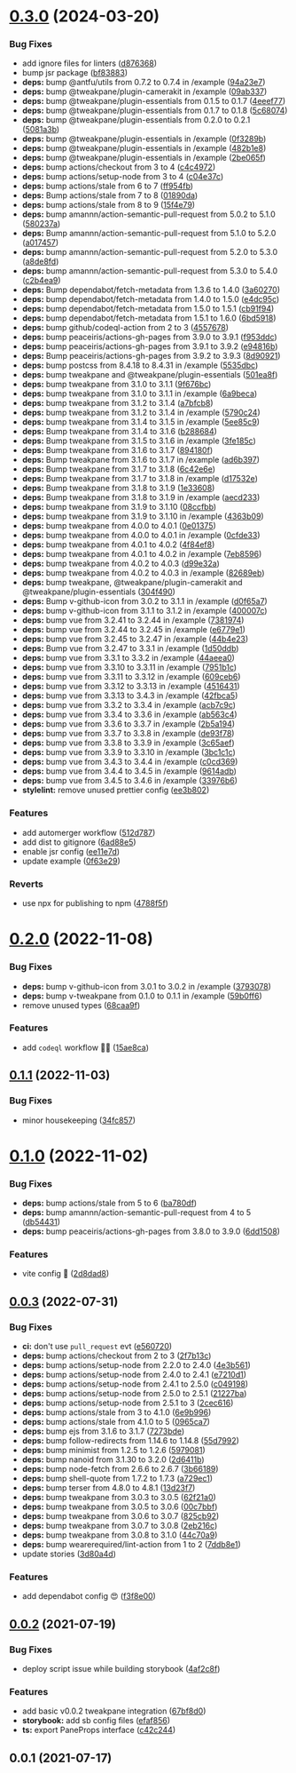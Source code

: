 # [0.3.0](https://github.com/vinayakkulkarni/v-tweakpane/compare/v0.2.0...v0.3.0) (2024-03-20)


### Bug Fixes

* add ignore files for linters ([d876368](https://github.com/vinayakkulkarni/v-tweakpane/commit/d8763687d3eb43998131b5ea7881cfd86f19c95d))
* bump jsr package ([bf83883](https://github.com/vinayakkulkarni/v-tweakpane/commit/bf83883fabbc532baa06ed3892bb16da593cbe5b))
* **deps:** bump @antfu/utils from 0.7.2 to 0.7.4 in /example ([94a23e7](https://github.com/vinayakkulkarni/v-tweakpane/commit/94a23e7c2fcac20f80c390930078d723e625238d))
* **deps:** bump @tweakpane/plugin-camerakit in /example ([09ab337](https://github.com/vinayakkulkarni/v-tweakpane/commit/09ab337a96f1926c208cb9ab29e448d4bc2e7992))
* **deps:** bump @tweakpane/plugin-essentials from 0.1.5 to 0.1.7 ([4eeef77](https://github.com/vinayakkulkarni/v-tweakpane/commit/4eeef77c14f32bf096054fa527fad7cc7c18144e))
* **deps:** bump @tweakpane/plugin-essentials from 0.1.7 to 0.1.8 ([5c68074](https://github.com/vinayakkulkarni/v-tweakpane/commit/5c680748cbfaa4c82f229f1932c3fec6f52811ce))
* **deps:** bump @tweakpane/plugin-essentials from 0.2.0 to 0.2.1 ([5081a3b](https://github.com/vinayakkulkarni/v-tweakpane/commit/5081a3bf800205d78014f0ebae22bc76c5b52aef))
* **deps:** bump @tweakpane/plugin-essentials in /example ([0f3289b](https://github.com/vinayakkulkarni/v-tweakpane/commit/0f3289bd7bb62c6ef9d8edd63034ee24945bc0f0))
* **deps:** bump @tweakpane/plugin-essentials in /example ([482b1e8](https://github.com/vinayakkulkarni/v-tweakpane/commit/482b1e83bbb97ac278426e41f457f17e8e87a76e))
* **deps:** bump @tweakpane/plugin-essentials in /example ([2be065f](https://github.com/vinayakkulkarni/v-tweakpane/commit/2be065f629c01e22e73cbe12e126e650e57ddad8))
* **deps:** bump actions/checkout from 3 to 4 ([c4c4972](https://github.com/vinayakkulkarni/v-tweakpane/commit/c4c4972c9e6041a034b33cc0373fb3083b1bfe09))
* **deps:** bump actions/setup-node from 3 to 4 ([c04e37c](https://github.com/vinayakkulkarni/v-tweakpane/commit/c04e37c72082078a7688cd37b2d7a6ddd6e3bbfa))
* **deps:** bump actions/stale from 6 to 7 ([ff954fb](https://github.com/vinayakkulkarni/v-tweakpane/commit/ff954fbd20d5f2a20fb8baa50f56801e87ae04d5))
* **deps:** Bump actions/stale from 7 to 8 ([01890da](https://github.com/vinayakkulkarni/v-tweakpane/commit/01890dae79d985b95839e4656a2393995d2a1a90))
* **deps:** bump actions/stale from 8 to 9 ([15f4e79](https://github.com/vinayakkulkarni/v-tweakpane/commit/15f4e79e55451e50813d737951260e252119a4e0))
* **deps:** bump amannn/action-semantic-pull-request from 5.0.2 to 5.1.0 ([580237a](https://github.com/vinayakkulkarni/v-tweakpane/commit/580237ac95a9da7dc884208b99ec36a7e55869c8))
* **deps:** Bump amannn/action-semantic-pull-request from 5.1.0 to 5.2.0 ([a017457](https://github.com/vinayakkulkarni/v-tweakpane/commit/a01745751f534d87c4c79bb7e7e31d45c3f90c58))
* **deps:** bump amannn/action-semantic-pull-request from 5.2.0 to 5.3.0 ([a8de8fd](https://github.com/vinayakkulkarni/v-tweakpane/commit/a8de8fdd47fa46e50aa365e51c90e1262576eeef))
* **deps:** bump amannn/action-semantic-pull-request from 5.3.0 to 5.4.0 ([c2b4ea9](https://github.com/vinayakkulkarni/v-tweakpane/commit/c2b4ea96b55b1b9b9cd473c51c8e3ffa1e4c8fea))
* **deps:** Bump dependabot/fetch-metadata from 1.3.6 to 1.4.0 ([3a60270](https://github.com/vinayakkulkarni/v-tweakpane/commit/3a60270e1098810caeaaec21041829eac9db9fe0))
* **deps:** bump dependabot/fetch-metadata from 1.4.0 to 1.5.0 ([e4dc95c](https://github.com/vinayakkulkarni/v-tweakpane/commit/e4dc95c6f94b8a1d8eb894fa65e6552e4fdf3906))
* **deps:** bump dependabot/fetch-metadata from 1.5.0 to 1.5.1 ([cb91f94](https://github.com/vinayakkulkarni/v-tweakpane/commit/cb91f9443c70ac2a7f7e30b6ac5eec5fa4fa6be9))
* **deps:** bump dependabot/fetch-metadata from 1.5.1 to 1.6.0 ([6bd5918](https://github.com/vinayakkulkarni/v-tweakpane/commit/6bd59183454f1ce2a87c8fb887b60a0f8918550e))
* **deps:** bump github/codeql-action from 2 to 3 ([4557678](https://github.com/vinayakkulkarni/v-tweakpane/commit/45576782607d64fce8783d0634b93e27c9701b77))
* **deps:** bump peaceiris/actions-gh-pages from 3.9.0 to 3.9.1 ([f953ddc](https://github.com/vinayakkulkarni/v-tweakpane/commit/f953ddcdca53f212e9879d9c5df5873477d81f87))
* **deps:** bump peaceiris/actions-gh-pages from 3.9.1 to 3.9.2 ([e94816b](https://github.com/vinayakkulkarni/v-tweakpane/commit/e94816bb29a23968ab67c77beed0f36a49680bcb))
* **deps:** Bump peaceiris/actions-gh-pages from 3.9.2 to 3.9.3 ([8d90921](https://github.com/vinayakkulkarni/v-tweakpane/commit/8d9092182bd9e6f990478e4c8641875da83ffc30))
* **deps:** bump postcss from 8.4.18 to 8.4.31 in /example ([5535dbc](https://github.com/vinayakkulkarni/v-tweakpane/commit/5535dbceeedaeb941556e73fe3e9f0bca187be4d))
* **deps:** bump tweakpane and @tweakpane/plugin-essentials ([501ea8f](https://github.com/vinayakkulkarni/v-tweakpane/commit/501ea8f68f74a88db124daeb6546c68df33837b1))
* **deps:** bump tweakpane from 3.1.0 to 3.1.1 ([9f676bc](https://github.com/vinayakkulkarni/v-tweakpane/commit/9f676bc0afe5937a9dff3942c2ee8eabd66eb13c))
* **deps:** bump tweakpane from 3.1.0 to 3.1.1 in /example ([6a9beca](https://github.com/vinayakkulkarni/v-tweakpane/commit/6a9becabc1c46e9f23967eb533261da6710bfc4d))
* **deps:** bump tweakpane from 3.1.2 to 3.1.4 ([a7bfcb8](https://github.com/vinayakkulkarni/v-tweakpane/commit/a7bfcb8844a222242ef257f1def08cf7ff669e88))
* **deps:** bump tweakpane from 3.1.2 to 3.1.4 in /example ([5790c24](https://github.com/vinayakkulkarni/v-tweakpane/commit/5790c248c1e5bfe2b363a96300f641f294cf615a))
* **deps:** bump tweakpane from 3.1.4 to 3.1.5 in /example ([5ee85c9](https://github.com/vinayakkulkarni/v-tweakpane/commit/5ee85c9691782d8daea79f4f7dd0f11cecd138c1))
* **deps:** Bump tweakpane from 3.1.4 to 3.1.6 ([b288684](https://github.com/vinayakkulkarni/v-tweakpane/commit/b2886849d2a7a531d53faf879bfd7c4042f27b4a))
* **deps:** Bump tweakpane from 3.1.5 to 3.1.6 in /example ([3fe185c](https://github.com/vinayakkulkarni/v-tweakpane/commit/3fe185cef6501054ca70bfc20d688ae372e36272))
* **deps:** Bump tweakpane from 3.1.6 to 3.1.7 ([894180f](https://github.com/vinayakkulkarni/v-tweakpane/commit/894180f07445b71e7a574de1a115586b38df963e))
* **deps:** Bump tweakpane from 3.1.6 to 3.1.7 in /example ([ad6b397](https://github.com/vinayakkulkarni/v-tweakpane/commit/ad6b397c7ad13a05cac261265392be1a4657d19e))
* **deps:** Bump tweakpane from 3.1.7 to 3.1.8 ([6c42e6e](https://github.com/vinayakkulkarni/v-tweakpane/commit/6c42e6edee91584109efeec5641e8199fbe6fc79))
* **deps:** Bump tweakpane from 3.1.7 to 3.1.8 in /example ([d17532e](https://github.com/vinayakkulkarni/v-tweakpane/commit/d17532e9a2b7532b1c7df8638f49a02678337d76))
* **deps:** Bump tweakpane from 3.1.8 to 3.1.9 ([1e33608](https://github.com/vinayakkulkarni/v-tweakpane/commit/1e336088b90b47419598f60545568d25737de038))
* **deps:** Bump tweakpane from 3.1.8 to 3.1.9 in /example ([aecd233](https://github.com/vinayakkulkarni/v-tweakpane/commit/aecd233c1a9dcbb628885d93c5c8e045a1e96a63))
* **deps:** bump tweakpane from 3.1.9 to 3.1.10 ([08ccfbb](https://github.com/vinayakkulkarni/v-tweakpane/commit/08ccfbbd88da7b5f8f123867b42ba3df511d762a))
* **deps:** bump tweakpane from 3.1.9 to 3.1.10 in /example ([4363b09](https://github.com/vinayakkulkarni/v-tweakpane/commit/4363b09018311528557ceb38756f955ce8e23148))
* **deps:** bump tweakpane from 4.0.0 to 4.0.1 ([0e01375](https://github.com/vinayakkulkarni/v-tweakpane/commit/0e013753248b05ca7547ad8af316fa1d1d1f2ce3))
* **deps:** bump tweakpane from 4.0.0 to 4.0.1 in /example ([0cfde33](https://github.com/vinayakkulkarni/v-tweakpane/commit/0cfde33378841f119eee02e5550f7a939eff118a))
* **deps:** bump tweakpane from 4.0.1 to 4.0.2 ([4f84ef8](https://github.com/vinayakkulkarni/v-tweakpane/commit/4f84ef87216758f7e8c29d0f648ed685239b8349))
* **deps:** bump tweakpane from 4.0.1 to 4.0.2 in /example ([7eb8596](https://github.com/vinayakkulkarni/v-tweakpane/commit/7eb85968f8fd61414940a832a8e33262003369c4))
* **deps:** bump tweakpane from 4.0.2 to 4.0.3 ([d99e32a](https://github.com/vinayakkulkarni/v-tweakpane/commit/d99e32aacecc2b12f92a11d24670f830ad2b02d1))
* **deps:** bump tweakpane from 4.0.2 to 4.0.3 in /example ([82689eb](https://github.com/vinayakkulkarni/v-tweakpane/commit/82689eb1cd892c938a0ff4a38b7720e6be836ec6))
* **deps:** bump tweakpane, @tweakpane/plugin-camerakit and @tweakpane/plugin-essentials ([304f490](https://github.com/vinayakkulkarni/v-tweakpane/commit/304f49001cec79ca28a8578b0c6124d2f31f0e38))
* **deps:** Bump v-github-icon from 3.0.2 to 3.1.1 in /example ([d0f65a7](https://github.com/vinayakkulkarni/v-tweakpane/commit/d0f65a7d772425740fe7237f82adf8dd05369610))
* **deps:** bump v-github-icon from 3.1.1 to 3.1.2 in /example ([400007c](https://github.com/vinayakkulkarni/v-tweakpane/commit/400007ca5713e929b0ed649ad6a36c5c24f6708a))
* **deps:** bump vue from 3.2.41 to 3.2.44 in /example ([7381974](https://github.com/vinayakkulkarni/v-tweakpane/commit/7381974497a1ec17a5a261f373c83fb0999d17ed))
* **deps:** bump vue from 3.2.44 to 3.2.45 in /example ([e6779e1](https://github.com/vinayakkulkarni/v-tweakpane/commit/e6779e15ef46cd8728a9e277a6da60d38bd3fc21))
* **deps:** bump vue from 3.2.45 to 3.2.47 in /example ([44b4e23](https://github.com/vinayakkulkarni/v-tweakpane/commit/44b4e2362673d162b0106706116eca852e83e5f8))
* **deps:** Bump vue from 3.2.47 to 3.3.1 in /example ([1d50ddb](https://github.com/vinayakkulkarni/v-tweakpane/commit/1d50ddb3bf913b13cd1628769a25f47fc2a929f3))
* **deps:** bump vue from 3.3.1 to 3.3.2 in /example ([44aeea0](https://github.com/vinayakkulkarni/v-tweakpane/commit/44aeea0565e35715bc569ac5241b09828df495e1))
* **deps:** bump vue from 3.3.10 to 3.3.11 in /example ([7951b1c](https://github.com/vinayakkulkarni/v-tweakpane/commit/7951b1c02f814a562bc32e14c51fd6f6cfbb8436))
* **deps:** bump vue from 3.3.11 to 3.3.12 in /example ([609ceb6](https://github.com/vinayakkulkarni/v-tweakpane/commit/609ceb6cc3116e26ca73f51af033065f24dfe59f))
* **deps:** bump vue from 3.3.12 to 3.3.13 in /example ([4516431](https://github.com/vinayakkulkarni/v-tweakpane/commit/4516431ba2dcf441637a3312716b294fbc46d87c))
* **deps:** bump vue from 3.3.13 to 3.4.3 in /example ([42fbca5](https://github.com/vinayakkulkarni/v-tweakpane/commit/42fbca524855d4fbce4b8953db9e6db7c1b32697))
* **deps:** bump vue from 3.3.2 to 3.3.4 in /example ([acb7c9c](https://github.com/vinayakkulkarni/v-tweakpane/commit/acb7c9c4fe3aa9efe5af5e02b25e12f0d21b1af1))
* **deps:** bump vue from 3.3.4 to 3.3.6 in /example ([ab563c4](https://github.com/vinayakkulkarni/v-tweakpane/commit/ab563c482a9fbf82c0cd95e11b039ba6ec4a6332))
* **deps:** bump vue from 3.3.6 to 3.3.7 in /example ([2b5a194](https://github.com/vinayakkulkarni/v-tweakpane/commit/2b5a194286af3d4b03fe40fbddaf1d6475f23715))
* **deps:** bump vue from 3.3.7 to 3.3.8 in /example ([de93f78](https://github.com/vinayakkulkarni/v-tweakpane/commit/de93f7806e3f23044afe99160da89f53a38df163))
* **deps:** bump vue from 3.3.8 to 3.3.9 in /example ([3c65aef](https://github.com/vinayakkulkarni/v-tweakpane/commit/3c65aefab41106a4be51d66eedae7a6736b47891))
* **deps:** bump vue from 3.3.9 to 3.3.10 in /example ([3bc1c1c](https://github.com/vinayakkulkarni/v-tweakpane/commit/3bc1c1c56f234d3975569c169c148e69033779a0))
* **deps:** bump vue from 3.4.3 to 3.4.4 in /example ([c0cd369](https://github.com/vinayakkulkarni/v-tweakpane/commit/c0cd369c2394602305921b30f442337162de1a69))
* **deps:** bump vue from 3.4.4 to 3.4.5 in /example ([9614adb](https://github.com/vinayakkulkarni/v-tweakpane/commit/9614adbee2e1666a1425651c3b3b2f0091738ef9))
* **deps:** bump vue from 3.4.5 to 3.4.6 in /example ([33976b6](https://github.com/vinayakkulkarni/v-tweakpane/commit/33976b6aeddf443c0e18ff733fa1c380fd9b4e36))
* **stylelint:** remove unused prettier config ([ee3b802](https://github.com/vinayakkulkarni/v-tweakpane/commit/ee3b8023214bfde7cb8bef95abee208bbf72fce5))


### Features

* add automerger workflow ([512d787](https://github.com/vinayakkulkarni/v-tweakpane/commit/512d787cd0369135726671d8b3195f4d95267747))
* add dist to gitignore ([6ad88e5](https://github.com/vinayakkulkarni/v-tweakpane/commit/6ad88e50ee357b01da612e8f5ca06544abee8d35))
* enable jsr config ([ee11e7d](https://github.com/vinayakkulkarni/v-tweakpane/commit/ee11e7dc53bb92e2ee685082065c171cf5593f1c))
* update example ([0f63e29](https://github.com/vinayakkulkarni/v-tweakpane/commit/0f63e2917aa86c167786db6a774e0d41d32fc77a))


### Reverts

* use npx for publishing to npm ([4788f5f](https://github.com/vinayakkulkarni/v-tweakpane/commit/4788f5f2d55c44fb99f2311419965f046ab3dd76))



# [0.2.0](https://github.com/vinayakkulkarni/v-tweakpane/compare/v0.1.1...v0.2.0) (2022-11-08)


### Bug Fixes

* **deps:** bump v-github-icon from 3.0.1 to 3.0.2 in /example ([3793078](https://github.com/vinayakkulkarni/v-tweakpane/commit/379307839224c989452571a35f9a2bbbd32ffba8))
* **deps:** bump v-tweakpane from 0.1.0 to 0.1.1 in /example ([59b0ff6](https://github.com/vinayakkulkarni/v-tweakpane/commit/59b0ff667e67052f2cf07607dacdcf54e297739e))
* remove unused types ([68caa9f](https://github.com/vinayakkulkarni/v-tweakpane/commit/68caa9fa7a8edf177def11c07186bbd89498b905))


### Features

* add `codeql` workflow 👷‍♂️ ([15ae8ca](https://github.com/vinayakkulkarni/v-tweakpane/commit/15ae8ca28f5af17fbbcdb0304268d64f1bcffde3))



## [0.1.1](https://github.com/vinayakkulkarni/v-tweakpane/compare/v0.1.0...v0.1.1) (2022-11-03)


### Bug Fixes

* minor housekeeping ([34fc857](https://github.com/vinayakkulkarni/v-tweakpane/commit/34fc85793edaf557d883bc367281797f552981e4))



# [0.1.0](https://github.com/vinayakkulkarni/v-tweakpane/compare/v0.0.3...v0.1.0) (2022-11-02)


### Bug Fixes

* **deps:** bump actions/stale from 5 to 6 ([ba780df](https://github.com/vinayakkulkarni/v-tweakpane/commit/ba780dfafb937656779133b2fcd4b6eb84ee170e))
* **deps:** bump amannn/action-semantic-pull-request from 4 to 5 ([db54431](https://github.com/vinayakkulkarni/v-tweakpane/commit/db5443188d25ef74fc068616670b0cd5d892c9ae))
* **deps:** bump peaceiris/actions-gh-pages from 3.8.0 to 3.9.0 ([6dd1508](https://github.com/vinayakkulkarni/v-tweakpane/commit/6dd1508f0783750815c2172662ab66f0379f0d2e))


### Features

* vite config 🎉 ([2d8dad8](https://github.com/vinayakkulkarni/v-tweakpane/commit/2d8dad8fcac1df502d1906648a180cdb03adb5e9))



## [0.0.3](https://github.com/vinayakkulkarni/v-tweakpane/compare/v0.0.2...v0.0.3) (2022-07-31)


### Bug Fixes

* **ci:** don't use `pull_request` evt ([e560720](https://github.com/vinayakkulkarni/v-tweakpane/commit/e5607202250b0d549a13848b65cc0f18d77211f5))
* **deps:** bump actions/checkout from 2 to 3 ([2f7b13c](https://github.com/vinayakkulkarni/v-tweakpane/commit/2f7b13cd06e88a160bee53bdd74c109356769c07))
* **deps:** bump actions/setup-node from 2.2.0 to 2.4.0 ([4e3b561](https://github.com/vinayakkulkarni/v-tweakpane/commit/4e3b5617856f21ab5cf7e833204a413be0f802cc))
* **deps:** bump actions/setup-node from 2.4.0 to 2.4.1 ([e7210d1](https://github.com/vinayakkulkarni/v-tweakpane/commit/e7210d1597da9ad3040e33eee73e66307ac040a8))
* **deps:** bump actions/setup-node from 2.4.1 to 2.5.0 ([c049198](https://github.com/vinayakkulkarni/v-tweakpane/commit/c0491984f7a04ddaaa20fba16269c363423c9a73))
* **deps:** bump actions/setup-node from 2.5.0 to 2.5.1 ([21227ba](https://github.com/vinayakkulkarni/v-tweakpane/commit/21227ba1575ae933144fe27e72cd05a66e4b3529))
* **deps:** bump actions/setup-node from 2.5.1 to 3 ([2cec616](https://github.com/vinayakkulkarni/v-tweakpane/commit/2cec6167e322d62023c81ed4554feaacf68f6561))
* **deps:** bump actions/stale from 3 to 4.1.0 ([6e9b996](https://github.com/vinayakkulkarni/v-tweakpane/commit/6e9b99659e0130b7bc5024ca99f86e635ef426a4))
* **deps:** bump actions/stale from 4.1.0 to 5 ([0965ca7](https://github.com/vinayakkulkarni/v-tweakpane/commit/0965ca7e9f37ee0c5839c82e82230ecb568cdc3d))
* **deps:** bump ejs from 3.1.6 to 3.1.7 ([7273bde](https://github.com/vinayakkulkarni/v-tweakpane/commit/7273bde567e4093a2f6986b7ec601c6fff6979bf))
* **deps:** bump follow-redirects from 1.14.6 to 1.14.8 ([55d7992](https://github.com/vinayakkulkarni/v-tweakpane/commit/55d7992e6a93a0bdc06d189a70ac32436c37412e))
* **deps:** bump minimist from 1.2.5 to 1.2.6 ([5979081](https://github.com/vinayakkulkarni/v-tweakpane/commit/5979081aded9da19131484f26f35b6c8e1ed2384))
* **deps:** bump nanoid from 3.1.30 to 3.2.0 ([2d6411b](https://github.com/vinayakkulkarni/v-tweakpane/commit/2d6411b0db59f3f2c8031eef2a876454c1fcbdfb))
* **deps:** bump node-fetch from 2.6.6 to 2.6.7 ([3b66189](https://github.com/vinayakkulkarni/v-tweakpane/commit/3b6618922fb716d9fc17f2e9d3db0efc499b4efb))
* **deps:** bump shell-quote from 1.7.2 to 1.7.3 ([a729ec1](https://github.com/vinayakkulkarni/v-tweakpane/commit/a729ec1d472bb8e17d8ef67ef22849a7e97dffb4))
* **deps:** bump terser from 4.8.0 to 4.8.1 ([13d23f7](https://github.com/vinayakkulkarni/v-tweakpane/commit/13d23f7dc1a9b1fa4270fd42b889f2a67b791acd))
* **deps:** bump tweakpane from 3.0.3 to 3.0.5 ([62f21a0](https://github.com/vinayakkulkarni/v-tweakpane/commit/62f21a08d67d969684fd710f6dca4efaea002777))
* **deps:** bump tweakpane from 3.0.5 to 3.0.6 ([00c7bbf](https://github.com/vinayakkulkarni/v-tweakpane/commit/00c7bbf1320726219a769bb1888ecf1735580a36))
* **deps:** bump tweakpane from 3.0.6 to 3.0.7 ([825cb92](https://github.com/vinayakkulkarni/v-tweakpane/commit/825cb92ee8f7d037bde1fcf9e0c602272e11c40e))
* **deps:** bump tweakpane from 3.0.7 to 3.0.8 ([2eb216c](https://github.com/vinayakkulkarni/v-tweakpane/commit/2eb216cebb0446806493497c75c09cdbb76d0d1a))
* **deps:** bump tweakpane from 3.0.8 to 3.1.0 ([44c70a9](https://github.com/vinayakkulkarni/v-tweakpane/commit/44c70a98342c4e2d5722bf75021e5c6d03c8d7d8))
* **deps:** bump wearerequired/lint-action from 1 to 2 ([7ddb8e1](https://github.com/vinayakkulkarni/v-tweakpane/commit/7ddb8e1c834a0851bce589b128d0c2e131ab1e86))
* update stories ([3d80a4d](https://github.com/vinayakkulkarni/v-tweakpane/commit/3d80a4d0ba4cba3c699258d486f86a1482d7520b))


### Features

* add dependabot config 😍 ([f3f8e00](https://github.com/vinayakkulkarni/v-tweakpane/commit/f3f8e00fcd80755a7c11ee3380f51aa3e3a5f357))



## [0.0.2](https://github.com/vinayakkulkarni/v-tweakpane/compare/v0.0.1...v0.0.2) (2021-07-19)


### Bug Fixes

* deploy script issue while building storybook ([4af2c8f](https://github.com/vinayakkulkarni/v-tweakpane/commit/4af2c8f917d2cdd3f5ad8b6eb0f8f4167925244f))


### Features

* add basic v0.0.2 tweakpane integration ([67bf8d0](https://github.com/vinayakkulkarni/v-tweakpane/commit/67bf8d0652e96c888e2264533bd8e1888625b9b2))
* **storybook:** add sb config files ([efaf856](https://github.com/vinayakkulkarni/v-tweakpane/commit/efaf856c727f5986540537a0067b9324f41fb396))
* **ts:** export PaneProps interface ([c42c244](https://github.com/vinayakkulkarni/v-tweakpane/commit/c42c244e6f6d8224a7548f342ec3cd828690d44f))



## 0.0.1 (2021-07-17)



